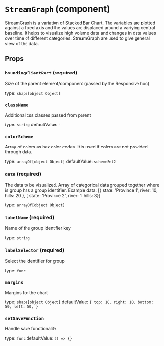 `StreamGraph` (component)
=========================

StreamGraph is a variation of Stacked Bar Chart. The variables are  plotted against a
fixed axis and the values are displaced around a variying central baseline.
It helps to visualize high volume data and changes in data values over time of
different categories. StreamGraph are used to give general view of the data.

Props
-----

### `boundingClientRect` (required)

Size of the parent element/component (passed by the Responsive hoc)

type: `shape[object Object]`


### `className`

Additional css classes passed from parent

type: `string`
defaultValue: `''`


### `colorScheme`

Array of colors as hex color codes.
It is used if colors are not provided through data.

type: `arrayOf[object Object]`
defaultValue: `schemeSet2`


### `data` (required)

The data to be visualized.
Array of categorical data grouped together where is group has a group identifier.
Example data: [{ state: 'Province 1', river: 10, hills: 20 }, { state: 'Province 2', river: 1, hills: 3}]

type: `arrayOf[object Object]`


### `labelName` (required)

Name of the group identifier key

type: `string`


### `labelSelector` (required)

Select the identifier for group

type: `func`


### `margins`

Margins for the chart

type: `shape[object Object]`
defaultValue: `{
    top: 10,
    right: 10,
    bottom: 50,
    left: 50,
}`


### `setSaveFunction`

Handle save functionality

type: `func`
defaultValue: `() => {}`

